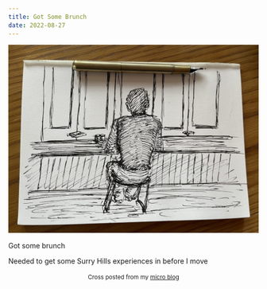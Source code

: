 ```yaml
---
title: Got Some Brunch
date: 2022-08-27
---
```

![Got Some Brunch](image/58f2b47be4.jpg)

<p>Got some brunch</p>
<p>Needed to get some Surry Hills experiences in before I move</p>



<center><small>Cross posted from my <a href='http://micro.blog/joshnicholas'>micro blog</a></small></center>

    